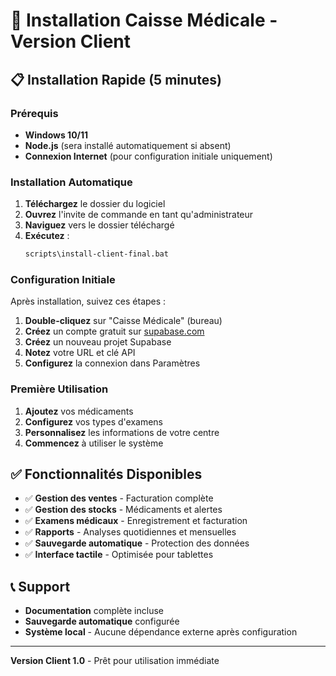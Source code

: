 
# 🏥 Installation Caisse Médicale - Version Client

## 📋 Installation Rapide (5 minutes)

### Prérequis
- **Windows 10/11**
- **Node.js** (sera installé automatiquement si absent)
- **Connexion Internet** (pour configuration initiale uniquement)

### Installation Automatique

1. **Téléchargez** le dossier du logiciel
2. **Ouvrez** l'invite de commande en tant qu'administrateur
3. **Naviguez** vers le dossier téléchargé
4. **Exécutez** :
   ```bash
   scripts\install-client-final.bat
   ```

### Configuration Initiale

Après installation, suivez ces étapes :

1. **Double-cliquez** sur "Caisse Médicale" (bureau)
2. **Créez** un compte gratuit sur [supabase.com](https://supabase.com)
3. **Créez** un nouveau projet Supabase
4. **Notez** votre URL et clé API
5. **Configurez** la connexion dans Paramètres

### Première Utilisation

1. **Ajoutez** vos médicaments
2. **Configurez** vos types d'examens
3. **Personnalisez** les informations de votre centre
4. **Commencez** à utiliser le système

## ✅ Fonctionnalités Disponibles

- ✅ **Gestion des ventes** - Facturation complète
- ✅ **Gestion des stocks** - Médicaments et alertes
- ✅ **Examens médicaux** - Enregistrement et facturation
- ✅ **Rapports** - Analyses quotidiennes et mensuelles
- ✅ **Sauvegarde automatique** - Protection des données
- ✅ **Interface tactile** - Optimisée pour tablettes

## 📞 Support

- **Documentation** complète incluse
- **Sauvegarde automatique** configurée
- **Système local** - Aucune dépendance externe après configuration

---
**Version Client 1.0** - Prêt pour utilisation immédiate
